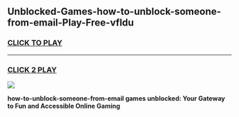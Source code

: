 
## Unblocked-Games-how-to-unblock-someone-from-email-Play-Free-vfldu
<h3>
<a href="https://premium76.site?title=how-to-unblock-someone-from-email&ref=12A">CLICK TO PLAY</a></h3>
<hr>

<h3>
<a href="https://premium76.site?title=how-to-unblock-someone-from-email&ref=12A">CLICK 2 PLAY</a>
  
</h3>

<a href="https://premium76.site?title=how-to-unblock-someone-from-email&ref=12A"><img src="https://clearcache.store/games.png"></a>


**how-to-unblock-someone-from-email games unblocked: Your Gateway to Fun and Accessible Online Gaming**
